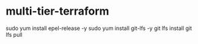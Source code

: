 # multi-tier-terraform

sudo yum install epel-release -y
sudo yum install git-lfs -y
git lfs install
git lfs pull
